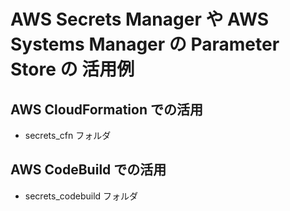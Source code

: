 # AWS Secrets Manager や AWS Systems Manager の Parameter Store の 活用例

## AWS CloudFormation での活用

* secrets_cfn フォルダ

## AWS CodeBuild での活用

* secrets_codebuild フォルダ
